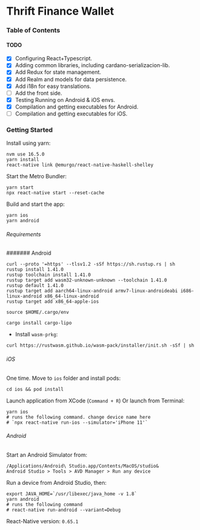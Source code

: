 # Thrift Finance Wallet

### Table of Contents
#### TODO

- [x] Configuring React+Typescript.
- [x] Adding common libraries, including cardano-serializacion-lib.
- [x] Add Redux for state management.
- [x] Add Realm and models for data persistence.
- [x] Add i18n for easy translations.
- [ ] Add the front side.
- [x] Testing Running on Android & iOS envs.
- [x] Compilation and getting executables for Android.
- [ ] Compilation and getting executables for iOS.

### Getting Started
Install using yarn:
```
nvm use 16.5.0 
yarn install
react-native link @emurgo/react-native-haskell-shelley
```

Start the Metro Bundler:
```
yarn start
npx react-native start --reset-cache
```

Build and start the app:
```
yarn ios
yarn android
```
###### Requirements

####### Android
```
curl --proto '=https' --tlsv1.2 -sSf https://sh.rustup.rs | sh
rustup install 1.41.0
rustup toolchain install 1.41.0
rustup target add wasm32-unknown-unknown --toolchain 1.41.0
rustup default 1.41.0
rustup target add aarch64-linux-android armv7-linux-androideabi i686-linux-android x86_64-linux-android
rustup target add x86_64-apple-ios

source $HOME/.cargo/env

cargo install cargo-lipo
```

- Install `wasm-prkg`:

```shell
curl https://rustwasm.github.io/wasm-pack/installer/init.sh -sSf | sh
```

###### iOS

One time. Move to `ios` folder and install pods:

```
cd ios && pod install
```

Launch application from XCode (`Command + R`) Or launch from Terminal:

```
yarn ios
# runs the following command. change device name here
# `npx react-native run-ios --simulator='iPhone 11'`
```

###### Android

Start an Android Simulator from:
```
/Applications/Android\ Studio.app/Contents/MacOS/studio&
Android Studio > Tools > AVD Manager > Run any device
```

Run a device from Android Studio, then:
```
export JAVA_HOME=`/usr/libexec/java_home -v 1.8`  
yarn android
# runs the following command
# react-native run-android --variant=Debug
```

React-Native version: ```0.65.1```
